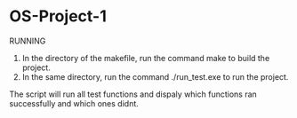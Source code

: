 # OS-Project-1

RUNNING
1. In the directory of the makefile, run the command make to build the project.
2. In the same directory, run the command ./run_test.exe to run the project.

The script will run all test functions and dispaly which
functions ran successfully and which ones didnt.

